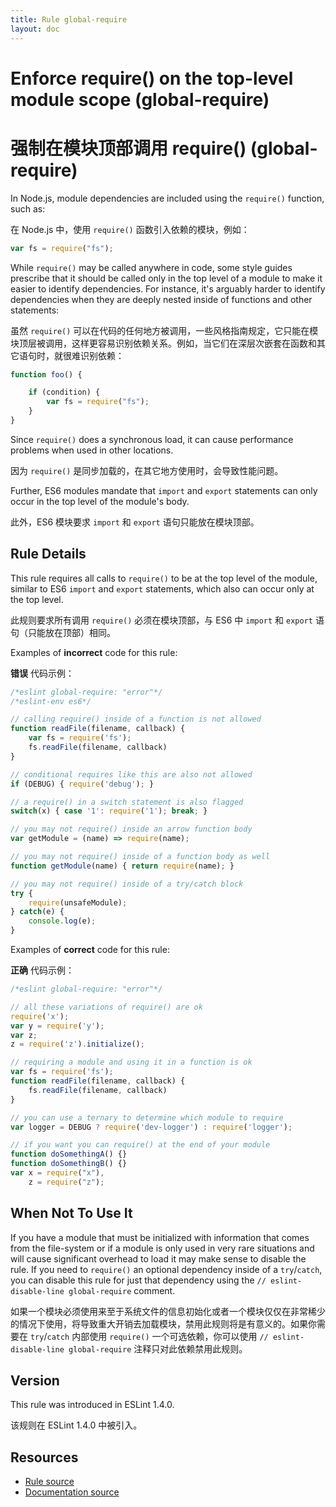 ```yaml
---
title: Rule global-require
layout: doc
---
```

<!-- Note: No pull requests accepted for this file. See README.md in the root directory for details. -->

# Enforce require() on the top-level module scope (global-require)

# 强制在模块顶部调用 require() (global-require)

In Node.js, module dependencies are included using the `require()` function, such as:

在 Node.js 中，使用 `require()` 函数引入依赖的模块，例如：

```js
var fs = require("fs");
```

While `require()` may be called anywhere in code, some style guides prescribe that it should be called only in the top level of a module to make it easier to identify dependencies. For instance, it's arguably harder to identify dependencies when they are deeply nested inside of functions and other statements:

虽然 `require()` 可以在代码的任何地方被调用，一些风格指南规定，它只能在模块顶层被调用，这样更容易识别依赖关系。例如，当它们在深层次嵌套在函数和其它语句时，就很难识别依赖：

```js
function foo() {

    if (condition) {
        var fs = require("fs");
    }
}
```

Since `require()` does a synchronous load, it can cause performance problems when used in other locations.

因为 `require()` 是同步加载的，在其它地方使用时，会导致性能问题。

Further, ES6 modules mandate that `import` and `export` statements can only occur in the top level of the module's body.

此外，ES6 模块要求 `import` 和 `export` 语句只能放在模块顶部。

## Rule Details

This rule requires all calls to `require()` to be at the top level of the module, similar to ES6 `import` and `export` statements, which also can occur only at the top level.

此规则要求所有调用 `require()` 必须在模块顶部，与 ES6 中 `import` 和 `export`  语句（只能放在顶部）相同。

Examples of **incorrect** code for this rule:

**错误** 代码示例：

```js
/*eslint global-require: "error"*/
/*eslint-env es6*/

// calling require() inside of a function is not allowed
function readFile(filename, callback) {
    var fs = require('fs');
    fs.readFile(filename, callback)
}

// conditional requires like this are also not allowed
if (DEBUG) { require('debug'); }

// a require() in a switch statement is also flagged
switch(x) { case '1': require('1'); break; }

// you may not require() inside an arrow function body
var getModule = (name) => require(name);

// you may not require() inside of a function body as well
function getModule(name) { return require(name); }

// you may not require() inside of a try/catch block
try {
    require(unsafeModule);
} catch(e) {
    console.log(e);
}
```

Examples of **correct** code for this rule:

**正确** 代码示例：

```js
/*eslint global-require: "error"*/

// all these variations of require() are ok
require('x');
var y = require('y');
var z;
z = require('z').initialize();

// requiring a module and using it in a function is ok
var fs = require('fs');
function readFile(filename, callback) {
    fs.readFile(filename, callback)
}

// you can use a ternary to determine which module to require
var logger = DEBUG ? require('dev-logger') : require('logger');

// if you want you can require() at the end of your module
function doSomethingA() {}
function doSomethingB() {}
var x = require("x"),
    z = require("z");
```

## When Not To Use It

If you have a module that must be initialized with information that comes from the file-system or if a module is only used in very rare situations and will cause significant overhead to load it may make sense to disable the rule. If you need to `require()` an optional dependency inside of a `try`/`catch`, you can disable this rule for just that dependency using the `// eslint-disable-line global-require` comment.

如果一个模块必须使用来至于系统文件的信息初始化或者一个模块仅仅在非常稀少的情况下使用，将导致重大开销去加载模块，禁用此规则将是有意义的。如果你需要在 `try`/`catch` 内部使用 `require()` 一个可选依赖，你可以使用 `// eslint-disable-line global-require` 注释只对此依赖禁用此规则。

## Version

This rule was introduced in ESLint 1.4.0.

该规则在 ESLint 1.4.0 中被引入。

## Resources

* [Rule source](https://github.com/eslint/eslint/tree/master/lib/rules/global-require.js)
* [Documentation source](https://github.com/eslint/eslint/tree/master/docs/rules/global-require.md)
